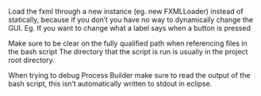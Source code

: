 
Load the fxml through a new instance (eg. new FXMLLoader) instead of statically, because if you don’t you have no way to dynamically change the GUI. Eg. If you want to change what a label says when a button is pressed

Make sure to be clear on the fully qualified path when referencing files in the bash script
The directory that the script is run is usually in the project root directory.

When trying to debug Process Builder make sure to read the output of the bash script, this isn’t automatically written to stdout in eclipse. 


